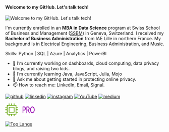#### Welcome to my GitHub. Let's talk tech!
![Welcome to my GitHub. Let's talk tech!](https://media1.giphy.com/media/v1.Y2lkPTc5MGI3NjExcWZvNjF6eDhqaXJhc3plZzAxOHV4bmxmOGw3bTM4N3l0dWFtdDR2aCZlcD12MV9pbnRlcm5hbF9naWZfYnlfaWQmY3Q9Zw/dWesBcTLavkZuG35MI/giphy.gif)

I'm currently enrolled in an **MBA in Data Science** program at Swiss School of Business and Management ([SSBM](https://www.ssbm.ch/)) in Geneva, Switzerland. I received my **Bachelor of Business Administration** from IAE Lille in northern France. My background is in Electrical Engineering, Business Administration, and Music. 

Skills: Python | SQL | Azure | Analytics | PowerBI

- 🔭 I’m currently working on dashboards, cloud computing, data privacy blogs, and raising two kids. 
- 🌱 I’m currently learning Java, JavaScript, Julia, Mojo 
- 💬 Ask me about getting started in protecting online privacy. 
- 📫 How to reach me: LinkedIn, Email, Signal. 


[<img src='https://cdn.jsdelivr.net/npm/simple-icons@3.0.1/icons/github.svg' alt='github' height='40'>](https://github.com/Nichols-Tech)  [<img src='https://cdn.jsdelivr.net/npm/simple-icons@3.0.1/icons/linkedin.svg' alt='linkedin' height='40'>](https://www.linkedin.com/in/mrnichols/)  [<img src='https://cdn.jsdelivr.net/npm/simple-icons@3.0.1/icons/instagram.svg' alt='instagram' height='40'>](https://www.instagram.com/nichols.tech//)  [<img src='https://cdn.jsdelivr.net/npm/simple-icons@3.0.1/icons/youtube.svg' alt='YouTube' height='40'>](https://www.youtube.com/channel/UCkpf9cotWxAmPlYrNNnOQIA)  [<img src='https://cdn.jsdelivr.net/npm/simple-icons@3.0.1/icons/medium.svg' alt='medium' height='40'>](https://medium.com/@nichols.tech/)  

<a href='https://docs.github.com/en/developers'><img src='https://raw.githubusercontent.com/acervenky/animated-github-badges/master/assets/devbadge.gif' width='40' height='40'></a> <a href='https://github.com/pricing'><img src='https://raw.githubusercontent.com/acervenky/animated-github-badges/master/assets/pro.gif' width='40' height='40'></a> 

[![Top Langs](https://github-readme-stats.vercel.app/api/top-langs/?username=Nichols-Tech)](https://github.com/anuraghazra/github-readme-stats)

